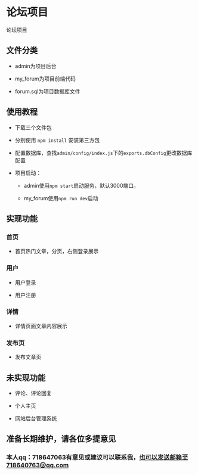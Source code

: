 # 论坛项目
论坛项目

## 文件分类

  +  admin为项目后台
  
  +  my_forum为项目前端代码
  
  +  forum.sql为项目数据库文件

## 使用教程

  +  下载三个文件包
  
  +  分别使用 `npm install` 安装第三方包
  
  +  配置数据库，查找`admin/config/index.js`下的`exports.dbConfig`更改数据库配置
  
  +  项目启动：
  
      +  admin使用`npm start`启动服务，默认3000端口。
      
      +  my_forum使用`npm run dev`启动
 
 ## 实现功能
 
 ### 首页
 
  +  首页热门文章，分页，右侧登录展示
  
 ### 用户
 
  +  用户登录
  
  +  用户注册
  
 ### 详情
  
  +  详情页面文章内容展示
  
 ### 发布页
 
  +  发布文章页

## 未实现功能
  
  +  评论、评论回复
  
  +  个人主页
  
  +  网站后台管理系统
  
## 准备长期维护，请各位多提意见

### 本人qq：718647063有意见或建议可以联系我，也可以发送邮箱至718640763@qq.com






